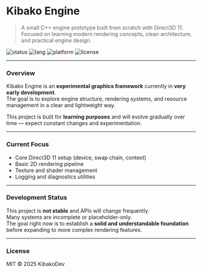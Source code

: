 # Kibako Engine

> A small C++ engine prototype built from scratch with Direct3D 11.  
> Focused on learning modern rendering concepts, clean architecture, and practical engine design.

![status](https://img.shields.io/badge/status-early_development-orange)
![lang](https://img.shields.io/badge/C%2B%2B-20-blue)
![platform](https://img.shields.io/badge/Windows-MSVC%2FVS2022-lightgrey)
![license](https://img.shields.io/badge/license-MIT-green)

---

### Overview
Kibako Engine is an **experimental graphics framework** currently in **very early development**.  
The goal is to explore engine structure, rendering systems, and resource management in a clear and lightweight way.

This project is built for **learning purposes** and will evolve gradually over time — expect constant changes and experimentation.

---

### Current Focus
- Core Direct3D 11 setup (device, swap chain, context)
- Basic 2D rendering pipeline
- Texture and shader management
- Logging and diagnostics utilities

---

### Development Status
This project is **not stable** and APIs will change frequently.  
Many systems are incomplete or placeholder-only.  
The goal right now is to establish a **solid and understandable foundation** before expanding to more complex rendering features.

---

### License
MIT © 2025 KibakoDev
